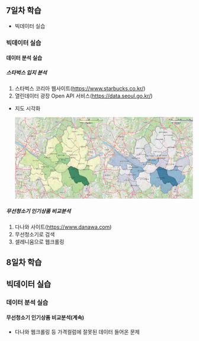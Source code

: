 ## 7일차 학습
- 빅데이터 실습

### 빅데이터 실습
#### 데이터 분석 실습

##### 스타벅스 입지 분석
1. 스타벅스 코리아 웹사이트(https://www.starbucks.co.kr/)
2. 열린데이터 광장 Open API 서비스(https://data.seoul.go.kr/)

- 지도 시각화 

    ![매장수사업체수비교](https://raw.githubusercontent.com/YoonChanWo0/bigdata-analysis-2024/main/images/ba010.png)

##### 무선청소기 인기상품 비교분석
1. 다나와 사이트(https://www.danawa.com)
2. 무선청소기로 검색
3. 셀레니움으로 웹크롤링

## 8일차 학습

## 빅데이터 실습
### 데이터 분석 실습

#### 무선청소기 인기상품 비교분석(계속)
- 다나와 웹크롤링 등 가격컬럼에 잘못된 데이터 들어온 문제
